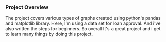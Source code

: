 ### Project Overview

 The project covers various types of graphs created using python's pandas and  matplotlib library. Here, I'm using a data set for loan approval. And i've also written the steps for beginners. So overall It's a great project and i get to learn many things by doing this project.


